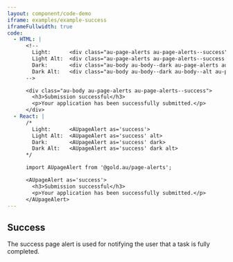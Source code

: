 ```yaml
---
layout: component/code-demo
iframe: examples/example-success
iframeFullwidth: true
code:
  - HTML: |
      <!--
        Light:      <div class="au-page-alerts au-page-alerts--success">
        Light Alt:  <div class="au-page-alerts au-page-alerts--success au-page-alerts--alt">
        Dark:       <div class="au-body au-body--dark au-page-alerts au-page-alerts--success au-page-alerts--dark">
        Dark Alt:   <div class="au-body au-body--dark au-body--alt au-page-alerts au-page-alerts--success au-page-alerts--dark au-page-alerts--alt">
      -->

      <div class="au-body au-page-alerts au-page-alerts--success">
        <h3>Submission successful</h3>
        <p>Your application has been successfully submitted.</p>
      </div>
  - React: |
      /*
        Light:      <AUpageAlert as='success'>
        Light Alt:  <AUpageAlert as='success' alt>
        Dark:       <AUpageAlert as='success' dark>
        Dark Alt:   <AUpageAlert as='success' dark alt>
      */

      import AUpageAlert from '@gold.au/page-alerts';

      <AUpageAlert as='success'>
        <h3>Submission successful</h3>
        <p>Your application has been successfully submitted.</p>
      </AUpageAlert>
---
```

## Success

The success page alert is used for notifying the user that a task is fully completed.
